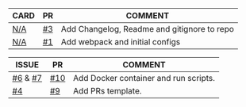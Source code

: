 CARD | PR | COMMENT
---|---|---
[N/A]() | [#3](https://github.com/frismaury/gelmdetra/pull/3) | Add Changelog, Readme and gitignore to repo
[N/A]() | [#1](https://github.com/frismaury/gelmdetra/pull/1) | Add webpack and initial configs

ISSUE | PR | COMMENT
---|---|---
[#6](https://github.com/frismaury/gelmdetra/issues/6) & [#7](https://github.com/frismaury/gelmdetra/issues/7) | [#10](https://github.com/frismaury/gelmdetra/pull/10) | Add Docker container and run scripts.
[#4](https://github.com/frismaury/gelmdetra/issues/4) | [#9](https://github.com/frismaury/gelmdetra/pull/9) | Add PRs template.
